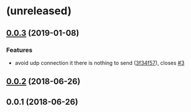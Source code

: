 <a name=""></a>
# (unreleased)



<a name="0.0.3"></a>
## [0.0.3](https://github.com/metwork-framework/lua-resty-statsd/compare/0.0.2...0.0.3) (2019-01-08)


### Features

* avoid udp connection it there is nothing to send ([3f34f57](https://github.com/metwork-framework/lua-resty-statsd/commit/3f34f57)), closes [#3](https://github.com/metwork-framework/lua-resty-statsd/issues/3)



<a name="0.0.2"></a>
## [0.0.2](https://github.com/metwork-framework/lua-resty-statsd/compare/0.0.1...0.0.2) (2018-06-26)



<a name="0.0.1"></a>
## 0.0.1 (2018-06-26)



